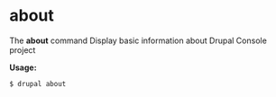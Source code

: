 # about
The **about** command Display basic information about Drupal Console project

**Usage:**
```
$ drupal about 
```
